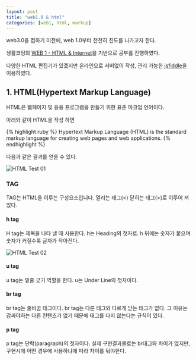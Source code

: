 ```yaml
---
layout: post
title: "web1.0 & html"
categories: [web1, html, markup]
---
```

web3.0을 접하기 이전에, web 1.0부터 천천히 진도를 나가고자 한다.

생활코딩의 [WEB 1 - HTML & Internet]을 기반으로 공부를 진행하였다.

다양한 HTML 편집기가 있겠지만 온라인으로 서버없이 작성, 관리 가능한 [jsfiddle]을 이용하였다.


## 1. HTML(Hypertext Markup Language)
HTML은 웹페이지 및 응용 프로그램을 만들기 위한 표준 마크업 언어이다. 

아래와 같이 HTML을 작성 하면

{% highlight ruby %}
Hypertext Markup Language (HTML) is the standard markup language for creating web pages and web applications.
{% endhighlight %}

다음과 같은 결과를 얻을 수 있다.

![HTML Test 01](https://drive.google.com/uc?export=view&id=12GBzWbcOKw9IzxbBGUzr0DSgMPauIO14)

### TAG
TAG는 HTML을 이루는 구성요소입니다. 열리는 태그(<) 닫히는 태그(>)로 이루어 져있다.

#### h tag
H tag는 제목을 나타 낼 때 사용한다. h는 Heading의 첫자로. h 뒤에는 숫자가 붙으며 숫자가 커질수록 글자가 작아진다.

![HTML Test 02](https://drive.google.com/uc?export=view&id=1_KsNoF5kxZHabu-sYB9G4B-bgYRkH_xC)

#### u tag
u tag는 밑줄 긋기 역할을 한다. u는 Under Line의 첫자이다.

#### br tag
br tag는 줄바꿈 태그이다. br tag는 다른 태그와 다르게 닫는 태그가 없다. 그 이유는 감싸야하는 다른 컨텐츠가 없기 때문에 태그를 다지 않는다는 규칙이 있다.

#### p tag
p tag는 단락(paragraph)의 첫자이다.
실제 구현결과물로는 br태그와 차이가 없지만, 구현시에 어떤 경우에 사용하냐에 따라 차이를 둬야한다.

[WEB 1 - HTML & Internet]: https://opentutorials.org/course/3084
[jsfiddle]: https://jsfiddle.net/
